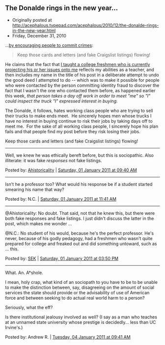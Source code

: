 ## The Donalde rings in the new year...

 * Originally posted at http://acephalous.typepad.com/acephalous/2010/12/the-donalde-rings-in-the-new-year.html
 * Friday, December 31, 2010

...[by encouraging people to commit crimes](http://americanpowerblog.blogspot.com/2010/12/hating-scott-eric-kaufman-closing-out.html):

> Keep those cards and letters (and fake Craigslist listings) flowing!

He claims that the fact that [I taught a college freshmen who is currently projecting his or her issues onto me](http://acephalous.typepad.com/acephalous/2010/12/important-facts-about-scott-eric-kaufman.html) reflects my abilities as a teacher, and then includes my name in the  title of his post in a deliberate attempt to undo the good deed I  attempted to do -- which was to make it possible for people who were  contacted by the person committing identity fraud to discover the fact  that I wasn't the one who contacted them before, as happened earlier  this week, _that person takes a day off work in order to meet "me" so "I" could inspect the truck "I" expressed interest in buying._ 

The Donalde, it follows, hates working class people who are trying to sell their trucks to make ends meet.  He sincerely hopes men whose trucks I have no interest in buying  continue to risk their jobs by taking days off to meet me.  For the sake  of all working class people, I sincerely hope his plan fails and that  people find my post before they risk losing their jobs.

Keep those cards and letters (and fake Craigslist listings) flowing!

* * *

Well, we knew he was ethically bereft before, but this is sociopathic. Also illiterate: it was fake _responses_ not fake listings.

Posted by: [Ahistoricality](http://ahistoricality.blogspot.com) | [Saturday, 01 January 2011 at 09:40 AM](http://acephalous.typepad.com/acephalous/2010/12/the-donalde-rings-in-the-new-year.html?cid=6a00d8341c2df453ef0147e12f52e6970b#comment-6a00d8341c2df453ef0147e12f52e6970b)

* * *

Isn't he a professor too?  What would his response be if a student started smearing his name that way?

Posted by: N.C. | [Saturday, 01 January 2011 at 11:41 AM](http://acephalous.typepad.com/acephalous/2010/12/the-donalde-rings-in-the-new-year.html?cid=6a00d8341c2df453ef0147e12fdca1970b#comment-6a00d8341c2df453ef0147e12fdca1970b)

* * *

@Ahistoricality: No doubt.  That said, not that he knew this, but there were both fake responses and fake listings.  I just didn't discuss the latter in the post, which makes me wonder ...

@N.C.: No student of his would, because he's the perfect professor.  He's never, because of his godly pedagogy, had a freshmen who wasn't quite prepared for college and freaked out and did something untoward, such as ... this.

Posted by: [SEK](http://acephalous.typepad.com) | [Saturday, 01 January 2011 at 03:50 PM](http://acephalous.typepad.com/acephalous/2010/12/the-donalde-rings-in-the-new-year.html?cid=6a00d8341c2df453ef0148c73a53b1970c#comment-6a00d8341c2df453ef0148c73a53b1970c)

* * *

What. An. A\*shole.

I mean, holy crap, what kind of an sociopath to you have to be to be unable to make the distinction between, say, disagreeing on the amount of social services the state should provide or the advisability of use of American force and between seeking to do actual real world harm to a person?

Seriously, what the eff?

Is there institutional jealousy involved as well?  (I say as a man who teaches at an unnamed state university whose prestige is decidedly... less than UC Irvine's.)

Posted by: Andrew R. | [Tuesday, 04 January 2011 at 09:41 AM](http://acephalous.typepad.com/acephalous/2010/12/the-donalde-rings-in-the-new-year.html?cid=6a00d8341c2df453ef0147e1437efe970b#comment-6a00d8341c2df453ef0147e1437efe970b)

